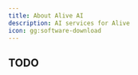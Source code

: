 ```yaml
---
title: About Alive AI
description: AI services for Alive
icon: gg:software-download
---
```


## TODO
